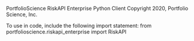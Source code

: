 PortfolioScience RiskAPI Enterprise Python Client
Copyright 2020, Portfolio Science, Inc.

To use in code, include the following import statement:
from portfolioscience.riskapi_enterprise import RiskAPI
